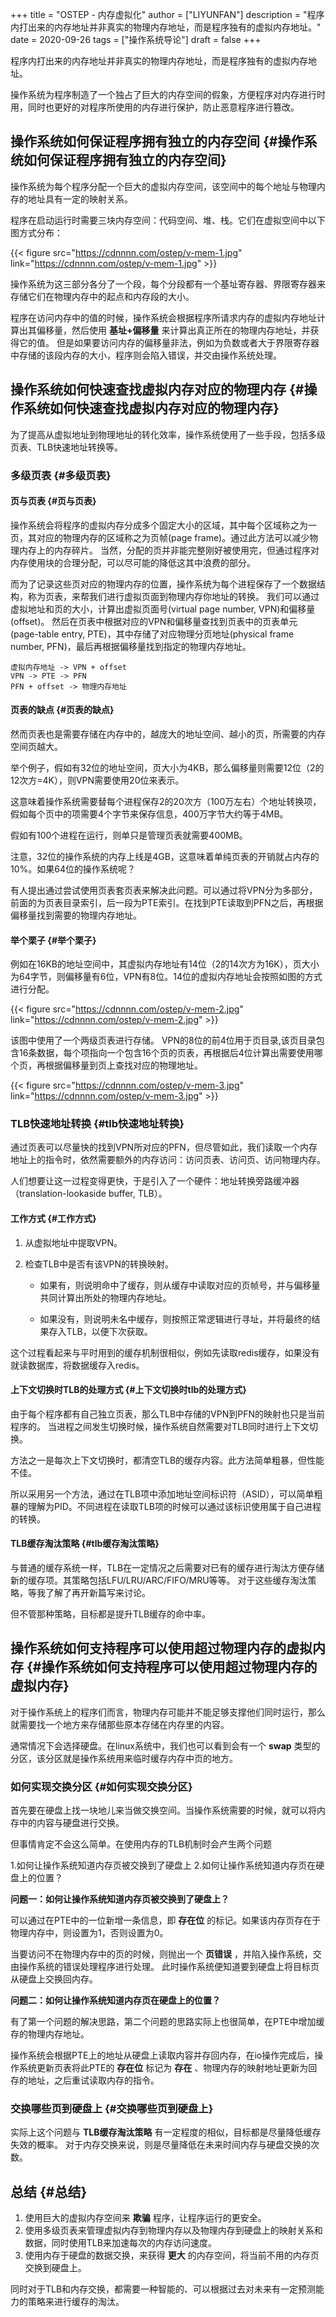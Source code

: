 +++
title = "OSTEP - 内存虚拟化"
author = ["LIYUNFAN"]
description = "程序内打出来的内存地址并非真实的物理内存地址，而是程序独有的虚拟内存地址。"
date = 2020-09-26
tags = ["操作系统导论"]
draft = false
+++

程序内打出来的内存地址并非真实的物理内存地址，而是程序独有的虚拟内存地址。

操作系统为程序制造了一个独占了巨大的内存空间的假象，方便程序对内存进行时用，同时也更好的对程序所使用的内存进行保护，防止恶意程序进行篡改。


## 操作系统如何保证程序拥有独立的内存空间 {#操作系统如何保证程序拥有独立的内存空间}

操作系统为每个程序分配一个巨大的虚拟内存空间，该空间中的每个地址与物理内存的地址具有一定的映射关系。

程序在启动运行时需要三块内存空间：代码空间、堆、栈。它们在虚拟空间中以下图方式分布：

{{< figure src="https://cdnnnn.com/ostep/v-mem-1.jpg" link="https://cdnnnn.com/ostep/v-mem-1.jpg" >}}

操作系统为这三部分各分了一个段，每个分段都有一个基址寄存器、界限寄存器来存储它们在物理内存中的起点和内存段的大小。

程序在访问内存中的值的时候，操作系统会根据程序所请求内存的虚拟内存地址计算出其偏移量，然后使用 **基址+偏移量** 来计算出真正所在的物理内存地址，并获得它的值。
但是如果要访问内存的偏移量非法，例如为负数或者大于界限寄存器中存储的该段内存的大小，程序则会陷入错误，并交由操作系统处理。


## 操作系统如何快速查找虚拟内存对应的物理内存 {#操作系统如何快速查找虚拟内存对应的物理内存}

为了提高从虚拟地址到物理地址的转化效率，操作系统使用了一些手段，包括多级页表、TLB快速地址转换等。


### 多级页表 {#多级页表}


#### 页与页表 {#页与页表}

操作系统会将程序的虚拟内存分成多个固定大小的区域，其中每个区域称之为一页，其对应的物理内存的区域称之为页帧(page frame)。通过此方法可以减少物理内存上的内存碎片。
当然，分配的页并非能完整刚好被使用完，但通过程序对内存使用块的合理分配，可以尽可能的降低这其中浪费的部分。

而为了记录这些页对应的物理内存的位置，操作系统为每个进程保存了一个数据结构，称为页表，来帮我们进行虚拟页面到物理内存你地址的转换。
我们可以通过虚拟地址和页的大小，计算出虚拟页面号(virtual page number, VPN)和偏移量(offset)。
然后在页表中根据对应的VPN和偏移量查找到页表中的页表单元(page-table entry, PTE)，其中存储了对应物理分页地址(physical frame number, PFN)，最后再根据偏移量找到指定的物理内存地址。

```text
虚拟内存地址 -> VPN + offset
VPN -> PTE -> PFN
PFN + offset -> 物理内存地址
```


#### 页表的缺点 {#页表的缺点}

然而页表也是需要存储在内存中的，越庞大的地址空间、越小的页，所需要的内存空间页越大。

举个例子，假如有32位的地址空间，页大小为4KB，那么偏移量则需要12位（2的12次方=4K），则VPN需要使用20位来表示。

这意味着操作系统需要替每个进程保存2的20次方（100万左右）个地址转换项，假如每个页中的项需要4个字节来保存信息，400万字节大约等于4MB。

假如有100个进程在运行，则单只是管理页表就需要400MB。

注意，32位的操作系统的内存上线是4GB，这意味着单纯页表的开销就占内存的10%。如果64位的操作系统呢？

有人提出通过尝试使用页表套页表来解决此问题。可以通过将VPN分为多部分，前面的为页表目录索引，后一段为PTE索引。在找到PTE读取到PFN之后，再根据偏移量找到需要的物理内存地址。


#### 举个栗子 {#举个栗子}

例如在16KB的地址空间中，其虚拟内存地址有14位（2的14次方为16K），页大小为64字节，则偏移量有6位，VPN有8位。14位的虚拟内存地址会按照如图的方式进行分配。

{{< figure src="https://cdnnnn.com/ostep/v-mem-2.jpg" link="https://cdnnnn.com/ostep/v-mem-2.jpg" >}}

该图中使用了一个两级页表进行存储。
VPN的8位的前4位用于页目录,该页目录包含16条数据，每个项指向一个包含16个页的页表，再根据后4位计算出需要使用哪个页，再根据偏移量到页上查找对应的物理地址。

{{< figure src="https://cdnnnn.com/ostep/v-mem-3.jpg" link="https://cdnnnn.com/ostep/v-mem-3.jpg" >}}


### TLB快速地址转换 {#tlb快速地址转换}

通过页表可以尽量快的找到VPN所对应的PFN，但尽管如此，我们读取一个内存地址上的指令时，依然需要额外的内存访问：访问页表、访问页、访问物理内存。

人们想要让这一过程变得更快，于是引入了一个硬件：地址转换旁路缓冲器（translation-lookaside buffer, TLB）。


#### 工作方式 {#工作方式}

1.  从虚拟地址中提取VPN。

2.  检查TLB中是否有该VPN的转换映射。
    -   如果有，则说明命中了缓存，则从缓存中读取对应的页帧号，并与偏移量共同计算出所处的物理内存地址。

    -   如果没有，则说明未名中缓存，则按照正常逻辑进行寻址，并将最终的结果存入TLB，以便下次获取。

这个过程看起来与平时用到的缓存机制很相似，例如先读取redis缓存，如果没有就读数据库，将数据缓存入redis。


#### 上下文切换时TLB的处理方式 {#上下文切换时tlb的处理方式}

由于每个程序都有自己独立页表，那么TLB中存储的VPN到PFN的映射也只是当前程序的。
当进程之间发生切换时候，操作系统自然需要对TLB同时进行上下文切换。

方法之一是每次上下文切换时，都清空TLB的缓存内容。此方法简单粗暴，但性能不佳。

所以采用另一个方法，通过在TLB项中添加地址空间标识符（ASID），可以简单粗暴的理解为PID。不同进程在读取TLB项的时候可以通过该标识使用属于自己进程的转换。


#### TLB缓存淘汰策略 {#tlb缓存淘汰策略}

与普通的缓存系统一样，TLB在一定情况之后需要对已有的缓存进行淘汰方便存储新的缓存项。其策略包括LFU/LRU/ARC/FIFO/MRU等等。
对于这些缓存淘汰策略，等我了解了再开新篇写来讨论。

但不管那种策略，目标都是提升TLB缓存的命中率。


## 操作系统如何支持程序可以使用超过物理内存的虚拟内存 {#操作系统如何支持程序可以使用超过物理内存的虚拟内存}

对于操作系统上的程序们而言，物理内存可能并不能足够支撑他们同时运行，那么就需要找一个地方来存储那些原本存储在内存里的内容。

通常情况下会选择硬盘。在linux系统中，我们也可以看到会有一个 **swap** 类型的分区，该分区就是操作系统用来临时缓存内存中页的地方。


### 如何实现交换分区 {#如何实现交换分区}

首先要在硬盘上找一块地儿来当做交换空间。当操作系统需要的时候，就可以将内存中的内容与硬盘进行交换。

但事情肯定不会这么简单。在使用内存的TLB机制时会产生两个问题

1.如何让操作系统知道内存页被交换到了硬盘上
2.如何让操作系统知道内存页在硬盘上的位置？

**问题一：如何让操作系统知道内存页被交换到了硬盘上？**

可以通过在PTE中的一位新增一条信息，即 **存在位** 的标记。如果该内存页存在于物理内存中，则设置为1，否则设置为0。

当要访问不在物理内存中的页的时候，则抛出一个 **页错误** ，并陷入操作系统，交由操作系统的错误处理程序进行处理。
此时操作系统便知道要到硬盘上将目标页从硬盘上交换回内存。

**问题二：如何让操作系统知道内存页在硬盘上的位置？**

有了第一个问题的解决思路，第二个问题的思路实际上也很简单，在PTE中增加缓存的物理内存地址。

操作系统会根据PTE上的地址从硬盘上读取内容并存回内存，在io操作完成后，操作系统更新页表将此PTE的 **存在位** 标记为 **存在** 、物理内存的映射地址更新为回存的地址，之后重试读取内存的指令。


### 交换哪些页到硬盘上 {#交换哪些页到硬盘上}

实际上这个问题与 **TLB缓存淘汰策略** 有一定程度的相似，目标都是尽量降低缓存失效的概率。
对于内存交换来说，则是尽量降低在未来时间内存与硬盘交换的次数。


## 总结 {#总结}

1.  使用巨大的虚拟内存空间来 **欺骗** 程序，让程序运行的更安全。
2.  使用多级页表来管理虚拟内存到物理内存以及物理内存到硬盘上的映射关系和数据，同时使用TLB来加速每次的内存访问速度。
3.  使用内存于硬盘的数据交换，来获得 **更大** 的内存空间，将当前不用的内存页交换到硬盘上。

同时对于TLB和内存交换，都需要一种智能的、可以根据过去对未来有一定预测能力的策略来进行缓存的淘汰。
